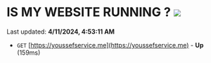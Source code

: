# IS MY WEBSITE RUNNING ? [![](https://img.shields.io/static/v1?label=Sponsor&message=%E2%9D%A4&logo=GitHub&color=%23fe8e86)](https://github.com/sponsors/<username>)

Last updated: **4/11/2024, 4:53:11 AM**

- `GET` [https://youssefservice.me](https://youssefservice.me) - **Up** (159ms)
